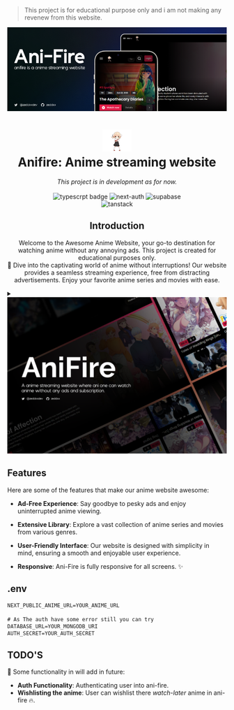> This project is for educational purpose only and i am not making any revenew from this website.

<img src="/public/ani-fire-cover.png" alt="banner image"/>

<h1 align="center">
  <img src="/public/assets/nav.gif" alt="anifire logo" width="66" /> </br>
  Anifire: Anime streaming website
</h1>

<p align="center">
  <i>
 This project is in development as for now.
</i>
  <br />
  <br />
  <img src="https://img.shields.io/badge/NextJs-Typescript-blue" alt="typescrpt badge" />
  <img src="https://img.shields.io/badge/NextAuth%20Credentials-8A2BE2" alt="next-auth" />
  <img src="https://img.shields.io/badge/Supabase-386641" alt="supabase" />
  <br/>
  <img src="https://img.shields.io/badge/react%20tanstack%20query-E63946" alt="tanstack" />
</p>

<h2 align="center">
  Introduction
</h2>
<p align="center">
  Welcome to the Awesome Anime Website, your go-to destination for watching anime without any annoying ads. This project is created for educational purposes only.</br >
  🎉 Dive into the captivating world of anime without interruptions! Our website provides a seamless streaming experience, free from distracting advertisements. Enjoy your favorite anime series and movies with ease.
</p>



<details>
  <summary>
    <img src="/public/cover.png" alt="intro image" />
  </summary>
</details>

## Features

Here are some of the features that make our anime website awesome:

- **Ad-Free Experience**: Say goodbye to pesky ads and enjoy uninterrupted anime viewing.

- **Extensive Library**: Explore a vast collection of anime series and movies from various genres.

- **User-Friendly Interface**: Our website is designed with simplicity in mind, ensuring a smooth and enjoyable user experience.

- **Responsive**: Ani-Fire is fully responsive for all screens. ✨

## .env
```
NEXT_PUBLIC_ANIME_URL=YOUR_ANIME_URL

# As The auth have some error still you can try
DATABASE_URL=YOUR_MONGODB_URI
AUTH_SECRET=YOUR_AUTH_SECRET
```

## TODO'S

🤔 Some functionality in will add in future:

- **Auth Functionality**: Authenticating user into ani-fire.
- **Wishlisting the anime**: User can wishlist there *watch-later* anime in ani-fire 🔥.
